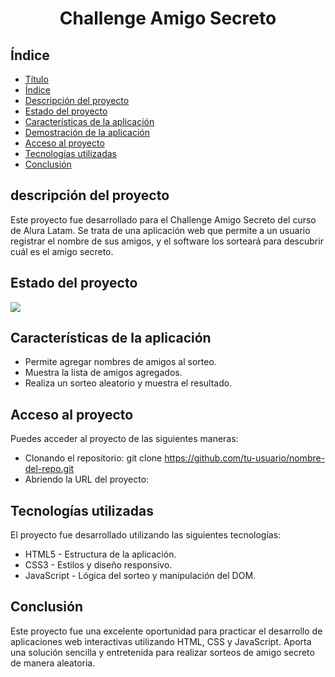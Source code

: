 <h1 align="center"> Challenge Amigo Secreto </h1>

## Índice

* [Título](#Título)
* [Índice](#índice)
* [Descripción del proyecto](#descripción-del-proyecto)
* [Estado del proyecto](#Estado-del-proyecto)
* [Características de la aplicación](#Características-de-la-aplicación)
* [Demostración de la aplicación](#Demostración-de-la-aplicación)
* [Acceso al proyecto](#acceso-proyecto)
* [Tecnologías utilizadas](#tecnologías-utilizadas)
* [Conclusión](#conclusión)


## descripción del proyecto
Este proyecto fue desarrollado para el Challenge Amigo Secreto del curso de Alura Latam. Se trata de una aplicación web que permite a un usuario registrar el nombre de sus amigos, y el software los sorteará para descubrir cuál es el amigo secreto.

## Estado del proyecto
<p align="left">
   <img src="https://img.shields.io/badge/STATUS-%20COMPLETADO-purple">
</p>

## Características de la aplicación
* Permite agregar nombres de amigos al sorteo.
* Muestra la lista de amigos agregados.
* Realiza un sorteo aleatorio y muestra el resultado.

## Acceso al proyecto
Puedes acceder al proyecto de las siguientes maneras:
* Clonando el repositorio:
  git clone https://github.com/tu-usuario/nombre-del-repo.git
* Abriendo la URL del proyecto:
  
## Tecnologías utilizadas
El proyecto fue desarrollado utilizando las siguientes tecnologías:
* HTML5 - Estructura de la aplicación.
* CSS3 - Estilos y diseño responsivo.
* JavaScript - Lógica del sorteo y manipulación del DOM.

## Conclusión
Este proyecto fue una excelente oportunidad para practicar el desarrollo de aplicaciones web interactivas utilizando HTML, CSS y JavaScript. Aporta una solución sencilla y entretenida para realizar sorteos de amigo secreto de manera aleatoria. 
